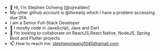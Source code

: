 - 👋 Hi, I’m Stephen Ochieng [@ojrealdev]
- My other github account is @itsrealoj which I have a problem accessing due 2FA
- I am a Senior Full-Stack Developer
- 👀 I mostly code in JavaScript, Java and Dart
- 💞️ I’m looking to collaborate on ReactJS,React Native, NodeJS, Spring Boot and Flutter projects
- 📫 How to reach me: stephenojwang1040@gmail.com
